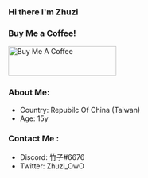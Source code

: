 ### Hi there I'm Zhuzi

### Buy Me a Coffee!
<a href="https://www.buymeacoffee.com/ZhuziOwO" target="_blank"><img src="https://cdn.buymeacoffee.com/buttons/v2/default-yellow.png" alt="Buy Me A Coffee" style="height: 60px !important;width: 217px !important;" ></a>

### About Me:
- Country: Repubilc Of China (Taiwan)
- Age: 15y

### Contact Me :
- Discord: 竹子#6676
- Twitter: Zhuzi_OwO

<!--
**Zhuzi-ouo/Zhuzi-ouo** is a ✨ _special_ ✨ repository because its `README.md` (this file) appears on your GitHub profile.

